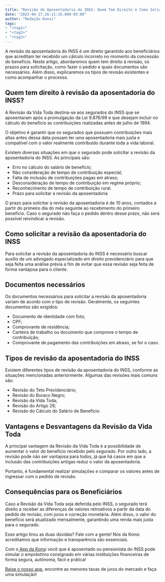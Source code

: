 ```yaml
---
title: "Revisão de Aposentadoria do INSS: Quem Tem Direito e Como Solicitar"
date: "2023-04-27,16:11:16.000-03:00"
author: "Redação Konsi"
tags:
- "<tag1>"
- "<tag2>"
- "<tag3>"
---
```


<p>A revisão da aposentadoria do INSS é um direito garantido aos beneficiários que acreditam ter recebido um cálculo incorreto no momento da concessão do benefício. Neste artigo, abordaremos quem tem direito à revisão, os prazos para solicitação, como fazer o pedido e quais documentos são necessários. Além disso, explicaremos os tipos de revisão existentes e como acompanhar o processo.</p><h2 id="quem-tem-direito-%C3%A0-revis%C3%A3o-da-aposentadoria-do-inss">Quem tem direito à revisão da aposentadoria do INSS?</h2><p>A Revisão da Vida Toda destina-se aos segurados do INSS que se aposentaram após a promulgação da Lei 9.876/99 e que desejam incluir no cálculo do benefício as contribuições realizadas antes de julho de 1994.</p><p>O objetivo é garantir que os segurados que possuem contribuições mais altas antes dessa data possam ter uma aposentadoria mais justa e compatível com o valor realmente contribuído durante toda a vida laboral.</p><p>Existem diversas situações em que o segurado pode solicitar a revisão da aposentadoria do INSS. As principais são:</p><ul><li>Erro no cálculo do salário de benefício;</li><li>Não consideração de tempo de contribuição especial;</li><li>Falta de inclusão de contribuições pagas em atraso;</li><li>Desconsideração de tempo de contribuição em regime próprio;</li><li>Reconhecimento de tempo de contribuição rural.</li><li>Prazo para solicitar a revisão da aposentadoria</li></ul><p>O prazo para solicitar a revisão da aposentadoria é de 10 anos, contados a partir do primeiro dia do mês seguinte ao recebimento do primeiro benefício. Caso o segurado não faça o pedido dentro desse prazo, não será possível reivindicar a revisão.</p><h2 id="como-solicitar-a-revis%C3%A3o-da-aposentadoria-do-inss">Como solicitar a revisão da aposentadoria do INSS</h2><p>Para solicitar a revisão da aposentadoria do INSS é necessário buscar auxílio de um advogado especializado em direito previdenciário para que seja feita uma análise prévia a fim de evitar que essa revisão seja feita de forma vantajosa para o cliente.</p><h2 id="documentos-necess%C3%A1rios">Documentos necessários</h2><p>Os documentos necessários para solicitar a revisão da aposentadoria variam de acordo com o tipo de revisão. Geralmente, os seguintes documentos são exigidos:</p><ul><li>Documento de identidade com foto;</li><li>CPF;</li><li>Comprovante de residência;</li><li>Carteira de trabalho ou documento que comprove o tempo de contribuição;</li><li>Comprovante de pagamento das contribuições em atraso, se for o caso.</li></ul><h2 id="tipos-de-revis%C3%A3o-da-aposentadoria-do-inss">Tipos de revisão da aposentadoria do INSS</h2><p>Existem diferentes tipos de revisão da aposentadoria do INSS, conforme as situações mencionadas anteriormente. Algumas das revisões mais comuns são:</p><ul><li>Revisão do Teto Previdenciário;</li><li>Revisão do Buraco Negro;</li><li>Revisão da Vida Toda;</li><li>Revisão do Artigo 29;</li><li>Revisão do Cálculo do Salário de Benefício.</li></ul><h2 id="vantagens-e-desvantagens-da-revis%C3%A3o-da-vida-toda">Vantagens e Desvantagens da Revisão da Vida Toda</h2><p>A principal vantagem da Revisão da Vida Toda é a possibilidade de aumentar o valor do benefício recebido pelo segurado. Por outro lado, a revisão pode não ser vantajosa para todos, já que há casos em que a inclusão das contribuições antigas reduz o valor da aposentadoria.</p><p>Portanto, é fundamental realizar simulações e comparar os valores antes de ingressar com o pedido de revisão.</p><h2 id="consequ%C3%AAncias-para-os-benefici%C3%A1rios">Consequências para os Beneficiários</h2><p>Caso a Revisão da Vida Toda seja deferida pelo INSS, o segurado terá direito a receber as diferenças de valores retroativos a partir da data do pedido de revisão, com juros e correção monetária. Além disso, o valor do benefício será atualizado mensalmente, garantindo uma renda mais justa para o segurado.</p><p>Esse artigo tirou as duas dúvidas? Fale com a gente! Nós da Konsi acreditamos que informação e transparência são essenciais.</p><p>Com o<a href="https://q2kj.adj.st/?adj_t=1075aqga&amp;adj_campaign=site&amp;adj_adgroup=blog&amp;adj_creative=revisao-de-aposentadoria-do-inss"> App da Kons</a>i você que é aposentado ou pensionista do INSS pode simular o empréstimo consignado em várias instituições financeiras de forma segura, autônoma, fácil e prática!</p><p><a href="https://q2kj.adj.st/?adj_t=1075aqga&amp;adj_campaign=site&amp;adj_adgroup=blog&amp;adj_creative=revisao-de-aposentadoria-do-inss">Baixe o nosso app</a>, encontre as menores taxas de juros do mercado e faça uma simulação!</p>
